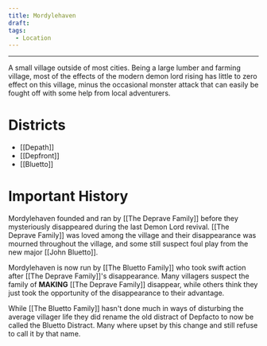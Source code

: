 ```yaml
---
title: Mordylehaven
draft: 
tags:
  - Location
---
```


___

A small village outside of most cities. Being a large lumber and farming village, most of the effects of the modern demon lord rising has little to zero effect on this village, minus the occasional monster attack that can easily be fought off with some help from local adventurers.

# Districts

- [[Depath]]
- [[Depfront]]
- [[Bluetto]]

# Important History

Mordylehaven founded and ran by [[The Deprave Family]] before they mysteriously disappeared during the last Demon Lord revival. [[The Deprave Family]] was loved among the village and their disappearance was mourned throughout the village, and some still suspect foul play from the new major [[John Bluetto]].

Mordylehaven is now run by [[The Bluetto Family]] who took swift action after [[The Deprave Family]]'s disappearance. Many villagers suspect the family of **MAKING** [[The Deprave Family]] disappear, while others think they just took the opportunity of the disappearance to their advantage. 

While [[The Bluetto Family]] hasn't done much in ways of disturbing the average villager life they did rename the old distract of Depfacto to now be called the Bluetto Distract. Many where upset by this change and still refuse to call it by that name.